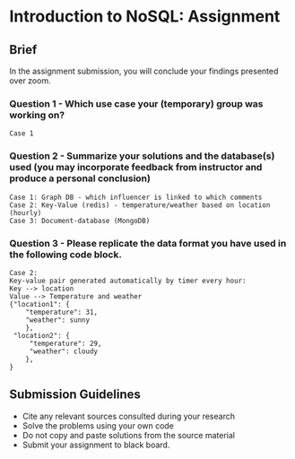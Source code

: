 # Introduction to NoSQL: Assignment

## Brief

In the assignment submission, you will conclude your findings presented over zoom.

### Question 1 - Which use case your (temporary) group was working on?

```
Case 1
```

### Question 2 - Summarize your solutions and the database(s) used (you may incorporate feedback from instructor and produce a personal conclusion)

```
Case 1: Graph DB - which influencer is linked to which comments
Case 2: Key-Value (redis) - temperature/weather based on location (hourly)
Case 3: Document-database (MongoDB)
```

### Question 3 - Please replicate the data format you have used in the following code block.

```
Case 2:
Key-value pair generated automatically by timer every hour:
Key --> location
Value --> Temperature and weather
{"location1": {
    "temperature": 31,
    "weather": sunny
    },
 "location2": {
     "temperature": 29,
     "weather": cloudy
    },
}

```

## Submission Guidelines

- Cite any relevant sources consulted during your research
- Solve the problems using your own code
- Do not copy and paste solutions from the source material
- Submit your assignment to black board.
